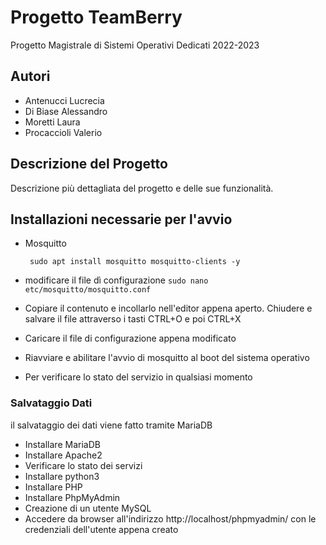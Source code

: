 # Progetto TeamBerry
Progetto Magistrale di Sistemi Operativi Dedicati 2022-2023

## Autori

- Antenucci Lucrecia
- Di Biase Alessandro
- Moretti Laura
- Procaccioli Valerio

## Descrizione del Progetto

Descrizione più dettagliata del progetto e delle sue funzionalità.

## Installazioni necessarie per l'avvio 
 - Mosquitto
   ```shell
    sudo apt install mosquitto mosquitto-clients -y
    ```
 - modificare il file dì configurazione
 `sudo nano etc/mosquitto/mosquitto.conf`

 - Copiare il contenuto e incollarlo nell'editor appena aperto. Chiudere e salvare il file attraverso i tasti CTRL+O e poi CTRL+X
 - Caricare il file di configurazione appena modificato
 - Riavviare e abilitare l'avvio di mosquitto al boot del sistema operativo
 - Per verificare lo stato del servizio in qualsiasi momento

 ### Salvataggio Dati
 il salvataggio dei dati viene fatto tramite MariaDB
 - Installare MariaDB
 - Installare Apache2
 - Verificare lo stato dei servizi
 - Installare python3
 - Installare PHP
 - Installare PhpMyAdmin
 - Creazione di un utente MySQL
 - Accedere da browser all'indirizzo http://localhost/phpmyadmin/ con le credenziali dell'utente appena creato

